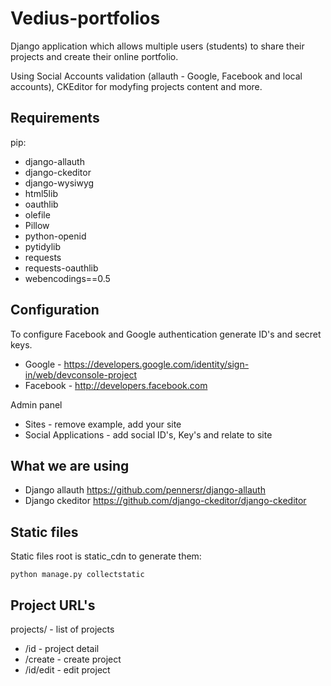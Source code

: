 # Vedius-portfolios
Django application which allows multiple users (students) to share their projects and create their online portfolio.

Using Social Accounts validation (allauth - Google, Facebook and local accounts), CKEditor for modyfing projects content and more.


## Requirements

pip:

* django-allauth
* django-ckeditor
* django-wysiwyg
* html5lib
* oauthlib
* olefile
* Pillow
* python-openid
* pytidylib
* requests
* requests-oauthlib
* webencodings==0.5

## Configuration


To configure Facebook and Google authentication generate ID's and secret keys.

* Google - <https://developers.google.com/identity/sign-in/web/devconsole-project>
* Facebook - <http://developers.facebook.com>


Admin panel

* Sites - remove example, add your site
* Social Applications - add social ID's, Key's and relate to site


## What we are using

* Django allauth <https://github.com/pennersr/django-allauth>
* Django ckeditor <https://github.com/django-ckeditor/django-ckeditor>

## Static files

Static files root is static_cdn to generate them:

` python manage.py collectstatic `


## Project URL's

projects/ - list of projects

 * /id - project detail
 * /create - create project
 * /id/edit - edit project